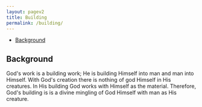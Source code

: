 ```yaml
---
layout: pagev2
title: Building
permalink: /building/
---
```

- [Background](#background)

## Background

God's work is a building work; He is building Himself into man and man into Himself. With God's creation there is nothing of god Himself in His creatures. In His building God works with Himself as the material. Therefore, God's building is is a divine mingling of God Himself with man as His creature.

